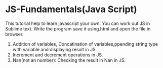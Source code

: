 # JS-Fundamentals(Java Script)
This tutorial help to learn javascript your own. You can work out JS in Sublime text. Write the program save it using.html and open the file in browser. 

1. Addition of variables, Concatination of variables,ppending string type with variable  and displaying result in JS
2. Increment and decrement operations in JS.
3. Nan(not an number): Checking the result in Nan in JS.
